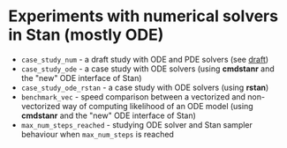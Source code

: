 # Experiments with numerical solvers in Stan (mostly ODE)

* `case_study_num` - a draft study with ODE and PDE solvers (see [draft](https://users.aalto.fi/~timonej3/case_study_num.html))
* `case_study_ode` - a case study with ODE solvers (using **cmdstanr** and the "new" ODE interface of Stan)
* `case_study_ode_rstan` - a case study with ODE solvers (using **rstan**)
* `benchmark_vec` - speed comparison between a vectorized and non-vectorized
way of computing likelihood of an ODE model (using **cmdstanr** and the "new" ODE interface of Stan)
* `max_num_steps_reached` - studying ODE solver and Stan sampler
behaviour when `max_num_steps` is reached
